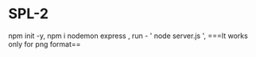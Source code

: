 # SPL-2
npm init -y,
npm i nodemon express ,
run - ' node server.js ', ===It works only for png format== 
